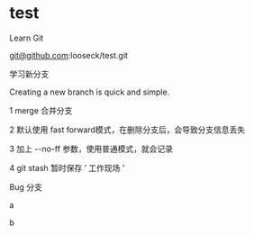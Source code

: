 # test
Learn Git

git@github.com:looseck/test.git

学习新分支

Creating a new branch is quick and simple.

1 merge 合并分支

2 默认使用 fast forward模式，在删除分支后，会导致分支信息丢失

3 加上 --no-ff 参数，使用普通模式，就会记录

4 git stash 暂时保存 ’ 工作现场 ’

Bug 分支

a

b